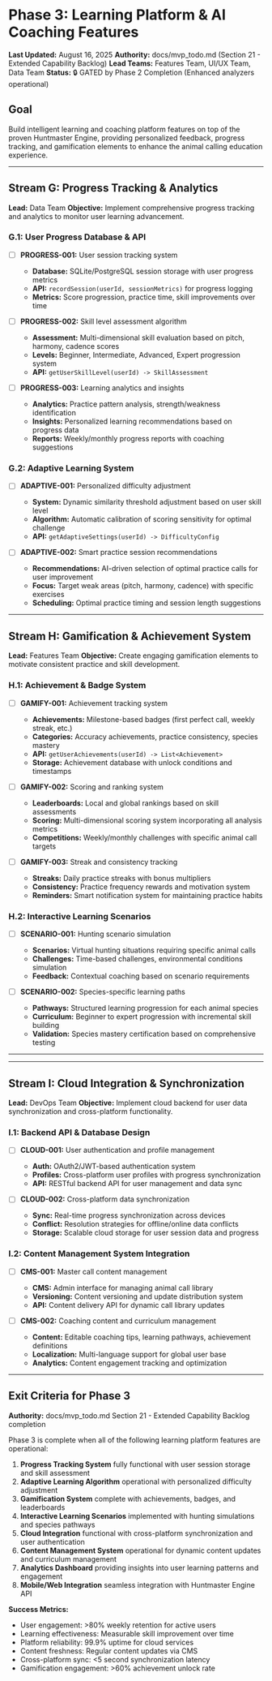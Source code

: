 # Phase 3: Learning Platform & AI Coaching Features
**Last Updated:** August 16, 2025
**Authority:** docs/mvp_todo.md (Section 21 - Extended Capability Backlog)
**Lead Teams:** Features Team, UI/UX Team, Data Team
**Status:** 🔒 GATED by Phase 2 Completion (Enhanced analyzers operational)

## Goal
Build intelligent learning and coaching platform features on top of the proven Huntmaster Engine, providing personalized feedback, progress tracking, and gamification elements to enhance the animal calling education experience.

---

## Stream G: Progress Tracking & Analytics
**Lead:** Data Team
**Objective:** Implement comprehensive progress tracking and analytics to monitor user learning advancement.

### G.1: User Progress Database & API

- [ ] **PROGRESS-001:** User session tracking system
  - **Database:** SQLite/PostgreSQL session storage with user progress metrics
  - **API:** `recordSession(userId, sessionMetrics)` for progress logging
  - **Metrics:** Score progression, practice time, skill improvements over time

- [ ] **PROGRESS-002:** Skill level assessment algorithm
  - **Assessment:** Multi-dimensional skill evaluation based on pitch, harmony, cadence scores
  - **Levels:** Beginner, Intermediate, Advanced, Expert progression system
  - **API:** `getUserSkillLevel(userId) -> SkillAssessment`

- [ ] **PROGRESS-003:** Learning analytics and insights
  - **Analytics:** Practice pattern analysis, strength/weakness identification
  - **Insights:** Personalized learning recommendations based on progress data
  - **Reports:** Weekly/monthly progress reports with coaching suggestions

### G.2: Adaptive Learning System

- [ ] **ADAPTIVE-001:** Personalized difficulty adjustment
  - **System:** Dynamic similarity threshold adjustment based on user skill level
  - **Algorithm:** Automatic calibration of scoring sensitivity for optimal challenge
  - **API:** `getAdaptiveSettings(userId) -> DifficultyConfig`

- [ ] **ADAPTIVE-002:** Smart practice session recommendations
  - **Recommendations:** AI-driven selection of optimal practice calls for user improvement
  - **Focus:** Target weak areas (pitch, harmony, cadence) with specific exercises
  - **Scheduling:** Optimal practice timing and session length suggestions

---

## Stream H: Gamification & Achievement System
**Lead:** Features Team
**Objective:** Create engaging gamification elements to motivate consistent practice and skill development.

### H.1: Achievement & Badge System

- [ ] **GAMIFY-001:** Achievement tracking system
  - **Achievements:** Milestone-based badges (first perfect call, weekly streak, etc.)
  - **Categories:** Accuracy achievements, practice consistency, species mastery
  - **API:** `getUserAchievements(userId) -> List<Achievement>`
  - **Storage:** Achievement database with unlock conditions and timestamps

- [ ] **GAMIFY-002:** Scoring and ranking system
  - **Leaderboards:** Local and global rankings based on skill assessments
  - **Scoring:** Multi-dimensional scoring system incorporating all analysis metrics
  - **Competitions:** Weekly/monthly challenges with specific animal call targets

- [ ] **GAMIFY-003:** Streak and consistency tracking
  - **Streaks:** Daily practice streaks with bonus multipliers
  - **Consistency:** Practice frequency rewards and motivation system
  - **Reminders:** Smart notification system for maintaining practice habits

### H.2: Interactive Learning Scenarios

- [ ] **SCENARIO-001:** Hunting scenario simulation
  - **Scenarios:** Virtual hunting situations requiring specific animal calls
  - **Challenges:** Time-based challenges, environmental conditions simulation
  - **Feedback:** Contextual coaching based on scenario requirements

- [ ] **SCENARIO-002:** Species-specific learning paths
  - **Pathways:** Structured learning progression for each animal species
  - **Curriculum:** Beginner to expert progression with incremental skill building
  - **Validation:** Species mastery certification based on comprehensive testing

---

---

## Stream I: Cloud Integration & Synchronization
**Lead:** DevOps Team
**Objective:** Implement cloud backend for user data synchronization and cross-platform functionality.

### I.1: Backend API & Database Design

- [ ] **CLOUD-001:** User authentication and profile management
  - **Auth:** OAuth2/JWT-based authentication system
  - **Profiles:** Cross-platform user profiles with progress synchronization
  - **API:** RESTful backend API for user management and data sync

- [ ] **CLOUD-002:** Cross-platform data synchronization
  - **Sync:** Real-time progress synchronization across devices
  - **Conflict:** Resolution strategies for offline/online data conflicts
  - **Storage:** Scalable cloud storage for user session data and progress

### I.2: Content Management System Integration

- [ ] **CMS-001:** Master call content management
  - **CMS:** Admin interface for managing animal call library
  - **Versioning:** Content versioning and update distribution system
  - **API:** Content delivery API for dynamic call library updates

- [ ] **CMS-002:** Coaching content and curriculum management
  - **Content:** Editable coaching tips, learning pathways, achievement definitions
  - **Localization:** Multi-language support for global user base
  - **Analytics:** Content engagement tracking and optimization

---

## Exit Criteria for Phase 3
**Authority:** docs/mvp_todo.md Section 21 - Extended Capability Backlog completion

Phase 3 is complete when all of the following learning platform features are operational:

1. **Progress Tracking System** fully functional with user session storage and skill assessment
2. **Adaptive Learning Algorithm** operational with personalized difficulty adjustment
3. **Gamification System** complete with achievements, badges, and leaderboards
4. **Interactive Learning Scenarios** implemented with hunting simulations and species pathways
5. **Cloud Integration** functional with cross-platform synchronization and user authentication
6. **Content Management System** operational for dynamic content updates and curriculum management
7. **Analytics Dashboard** providing insights into user learning patterns and engagement
8. **Mobile/Web Integration** seamless integration with Huntmaster Engine API

**Success Metrics:**
- User engagement: >80% weekly retention for active users
- Learning effectiveness: Measurable skill improvement over time
- Platform reliability: 99.9% uptime for cloud services
- Content freshness: Regular content updates via CMS
- Cross-platform sync: <5 second synchronization latency
- Gamification engagement: >60% achievement unlock rate
